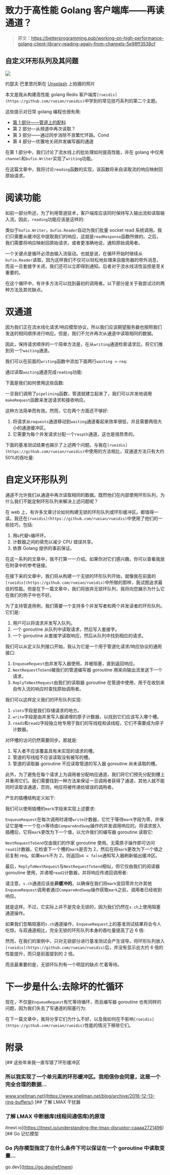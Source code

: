 # 致力于高性能 Golang 客户端库——再读通道？

> 原文：<https://betterprogramming.pub/working-on-high-performance-golang-client-library-reading-again-from-channels-5e98ff3538cf>

## 自定义环形队列及其问题

![](img/be318f6367897722a66604c6900e9592.png)

约瑟夫·巴里恩托斯在 [Unsplash](https://unsplash.com?utm_source=medium&utm_medium=referral) 上拍摄的照片

本文是我从构建高性能 golang Redis 客户端库`[rueidis](https://github.com/rueian/rueidis)`中学到的常见技巧系列的第二个主题。

这些提示对日常 golang 编程也很有用:

*   [第 1 部分——管道上的配料](https://ruian.medium.com/writing-high-performance-golang-client-library-part-1-batching-on-pipeline-97988fe3211?source=friends_link&sk=ff4d0b2200f9416025f6cac6f2c0d117)
*   第 2 部分—从频道中再次读取？
*   第 3 部分——通过同步消除不良繁忙环路。Cond
*   第 4 部分—优雅地关闭并发编写器的通道

在第 1 部分中，我们讨论了流水线上的批处理如何提高性能，并在 golang 中仅用`channel`和`bufio.Writer`实现了`writing`功能。

在这篇文章中，我将讨论`reading`函数的实现，该函数将来自读取流的响应映射回原始请求。

# 阅读功能

如前一部分所述，为了利用管道技术，客户端库应该同时保持写入输出流和读取输入流。因此，`reading`功能应该是这样的:

类似于`bufio.Writer`，`bufio.Reader`自动为我们批量 socket read 系统调用。我们只需要从缓冲区中提取我们的响应，这就是`readResponse`函数所做的。之后，我们需要将响应映射回原始请求，或者更准确地说，通知原始调用者。

一个关键点是循环必须由输入流驱动。也就是说，在循环开始时继续从`bufio.Reader`读取，因为这样我们不仅可以轻松地处理来自服务器的带外消息，而且一旦套接字关闭，我们还可以立即得到通知。后者对于流水线活性监控是至关重要的。

在这个循环中，有许多方法可以找到最初的调用者。以下部分是关于我尝试过的两种方法及其优缺点。

# 双通道

因为我们正在流水线化请求/响应模型协议，所以我们应该期望服务器也按照我们发送的相同顺序进行响应。但是，我们不允许再次从通道中读取相同的数据。

因此，保持请求顺序的一个简单方法是，在从`writing`通道检索请求后，将它们推到另一个`waiting`通道。

我们可以在前面的`writing`函数中添加下面两行`waiting <-req`:

通过读取`waiting`通道完成`reading`功能:

下面是我们如何使用这些函数:

一旦我们调用了`pipelining`函数，管道就建立起来了，我们可以并发地调用`makeRequest`函数来发送请求和接收响应。

这种方法简单而有效。然而，它在两个方面还不够好:

1.  将请求从`requests`通道移动到`waiting`通道看起来效率很低，并且需要两倍大小的通道缓冲区。
2.  它需要为每个并发请求分配一个`respCh`通道，这也是很昂贵的。

下面的基准测试结果也揭示了上述两个问题。与我在`[rueidis](https://github.com/rueian/rueidis)`中使用的方法相比，双通道方法只有大约 50%的吞吐量:

# 自定义环形队列

通道不允许我们从通道中再次读取相同的数据。既然他们在内部使用环形队列，为什么我们不能定制环形队列来解决上述问题呢？

在 web 上，有许多文章讨论如何构建无锁的环形队列或环形缓冲区。都值得一读。我还在`[rueidis](https://github.com/rueian/rueidis)`中使用了他们的一些技巧，包括:

1.  用`&`代替`%`循环环。
2.  计数器之间的填充以减少 CPU 错误共享。
3.  依靠 Golang 提供的事前保证。

在这一系列的文章中，我不打算一一介绍。如果你对它们感兴趣，你可以查看我放在附录中的参考链接。

在接下来的文章中，我们将从构建一个无锁的环形队列开始，就像我在前面的`[rueidis](https://github.com/rueian/rueidis)`中所做的那样，我试图追求最佳的性能。但是在下一篇文章中，我们将放弃无锁环队列，我将向您展示为什么它在我们的例子中也不好。

为了支持管道用例，我们需要一个支持多个并发写者和两个并发读者的环形队列。它们是:

1.  用户可以将请求并发写入队列。
2.  一个 goroutine 从队列中读取请求，然后写入套接字。
3.  一个 goroutine 从套接字读取响应，然后从队列中找到相应的请求。

我们可以从定义队列接口开始，我认为它是一个用于管道化请求/响应协议的通用接口:

1.  `EnqueueRequest`由并发写入器使用，并被阻塞，直到返回响应。
2.  `NextRequestToSend`被我们的管道编写器 goroutine 用来向输出流发送下一个请求。
3.  `ReplyToNextRequest`由我们的读取器 goroutine 在管道中使用，用于在收到来自传入流的响应时查找原始调用者。

我们可以这样定义我们的环形队列实现:

1.  `slots`字段是我们存储请求的地方。
2.  `write`字段是由并发写入器递增的原子计数器，以找到它们应该写入哪个槽。
3.  `read1`和`read2`字段独立地专用于我们的写线程和读线程，它们不需要成为原子计数器。

对环槽的访问仍然需要同步。那就是:

1.  写入者不应该覆盖具有未实现的请求的槽。
2.  管道的写线程不应该读取没有被写的槽。
3.  管道的读取器 goroutine 不应读取管道的写入器 goroutine 尚未读取的槽。

此外，为了避免在每个请求上为调用者分配响应通道，我们将它们预先分配到槽上并重用它们。我们需要找到一种方法来保证一旦调用者获得了通道，其他人就不能同时读取该通道，否则，响应将被传递给错误的调用者。

产生的插槽结构定义如下:

我们可以使用插槽的`mark`字段来实现上述要求:

`EnqueueRequest`在每次调用时递增`write`计数器，它忙于等待`mark`字段为零，并保证它是唯一一个在`ch`等待由`CompareAndSwap`操作的并发调用响应的。将请求放入插槽后，它将`mark`更改为下一个值，以允许我们的编写器 goroutine 读取它:

`NextRequestToSend`仅由我们的作家 goroutine 使用。无需原子操作即可访问`read1`计数器。它检查下一个槽的`mark`是否为 2，然后在将`mark`更改为下一个值之前复制 req。如果`mark`不为 2，则返回`ok = false`通知写入器刷新输出缓冲区。

最后，`ReplyToNextRequest`与`NextRequestToSend`相似，但它仅由我们的阅读器 goroutine 使用，并递增`read2`计数器，并将响应传递回调用者:

请注意，`s.ch`通道应该是**非缓冲的**，以确保在我们将`mark`变回零并允许其他`EnqueueRequest`调用者通过`CompareAndSwap`操作获取`mark`之前，调用者已经收到响应。

就是这样。不过，它实际上并不是完全无锁的，因为我们仍然在`s.ch`上使用阻塞通道操作。

如果我们忽略阻塞的`s.ch`通道操作，`EnqueueRequest`上的基准测试结果将会令人吃惊。与双通道相比，完全无锁的环形队列本身的吞吐量提高了近 6 倍:

然而，在我们的案例中，只对无锁部分进行基准测试会产生误导。将环形队列放入`[rueidis](https://github.com/rueian/rueidis)`后，并没有显示出大约 6 倍的性能提升，而只是前面提到的 2 倍。

而且最重要的是，无锁环队列有一个明显的缺点:忙着等待。

# 下一步是什么:去除坏的忙循环

现在，不仅是`EnqueueRequest`有忙等待循环，而且编写器 goroutine 也有同样的问题，因为我们失去了写通道的阻塞行为:

在下一篇文章中，我将分享它们为什么不好，以及我如何在不影响`[rueidis](https://github.com/rueian/rueidis)`性能的情况下移除它们。

# 附录

 [## 这些年来我一直写错了环形缓冲区

### 所以我实现了一个单元素的环形缓冲区。我相信你会同意，这是一个完全合理的数据…

www.snellman.net](https://www.snellman.net/blog/archive/2016-12-13-ring-buffers/) [](https://itnext.io/understanding-the-lmax-disruptor-caaaa2721496) [## 了解 LMAX 干扰器

### 了解 LMAX 中断器库(线程间通信库)的原理

itnext.io](https://itnext.io/understanding-the-lmax-disruptor-caaaa2721496) [](https://go.dev/ref/mem) [## Go 记忆模型

### Go 内存模型指定了在什么条件下可以保证在一个 goroutine 中读取变量…

go.dev](https://go.dev/ref/mem)